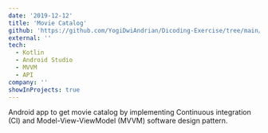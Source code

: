 ```yaml
---
date: '2019-12-12'
title: 'Movie Catalog'
github: 'https://github.com/YogiDwiAndrian/Dicoding-Exercise/tree/main/Android%20Path/Menjadi%20Android%20Developer%20Expert'
external: ''
tech:
  - Kotlin
  - Android Studio
  - MVVM
  - API
company: ''
showInProjects: true
---
```


Android app to get movie catalog by implementing Continuous integration (CI) and Model-View-ViewModel (MVVM) software design pattern.
